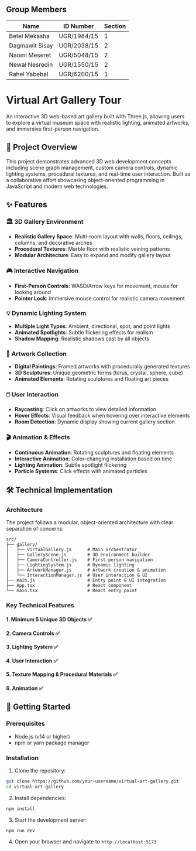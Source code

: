 ## Group Members

| Name              | ID Number     | Section |
|-------------------|---------------|---------|
| Betel Mekasha     | UGR/1984/15   | 1       |
| Dagmawit Sisay    | UGR/2038/15   | 2       |
| Naomi Meseret     | UGR/5048/15   | 2       |
| Newal Nesredin    | UGR/1550/15   | 2       |
| Rahel Yabebal     | UGR/6200/15   | 1       |

# Virtual Art Gallery Tour

An interactive 3D web-based art gallery built with Three.js, allowing users to explore a virtual museum space with realistic lighting, animated artworks, and immersive first-person navigation.

## 🎯 Project Overview

This project demonstrates advanced 3D web development concepts including scene graph management, custom camera controls, dynamic lighting systems, procedural textures, and real-time user interaction. Built as a collaborative effort showcasing object-oriented programming in JavaScript and modern web technologies.

## ✨ Features

### 🏛️ 3D Gallery Environment

- **Realistic Gallery Space**: Multi-room layout with walls, floors, ceilings, columns, and decorative arches
- **Procedural Textures**: Marble floor with realistic veining patterns
- **Modular Architecture**: Easy to expand and modify gallery layout

### 🎮 Interactive Navigation

- **First-Person Controls**: WASD/Arrow keys for movement, mouse for looking around
- **Pointer Lock**: Immersive mouse control for realistic camera movement

### 💡 Dynamic Lighting System

- **Multiple Light Types**: Ambient, directional, spot, and point lights
- **Animated Spotlights**: Subtle flickering effects for realism
- **Shadow Mapping**: Realistic shadows cast by all objects

### 🎨 Artwork Collection

- **Digital Paintings**: Framed artworks with procedurally generated textures
- **3D Sculptures**: Unique geometric forms (torus, crystal, sphere, cube)
- **Animated Elements**: Rotating sculptures and floating art pieces

### 🖱️ User Interaction

- **Raycasting**: Click on artworks to view detailed information
- **Hover Effects**: Visual feedback when hovering over interactive elements
- **Room Detection**: Dynamic display showing current gallery section

### 🎬 Animation & Effects

- **Continuous Animation**: Rotating sculptures and floating elements
- **Interactive Animation**: Color-changing installation based on time
- **Lighting Animation**: Subtle spotlight flickering
- **Particle Systems**: Click effects with animated particles

## 🛠️ Technical Implementation

### Architecture

The project follows a modular, object-oriented architecture with clear separation of concerns:

```
src/
├── gallery/
│   ├── VirtualGallery.js      # Main orchestrator
│   ├── GalleryScene.js        # 3D environment builder
│   ├── CameraController.js    # First-person navigation
│   ├── LightingSystem.js      # Dynamic lighting
│   ├── ArtworkManager.js      # Artwork creation & animation
│   └── InteractionManager.js  # User interaction & UI
├── main.js                    # Entry point & UI integration
├── App.tsx                    # React component
└── main.tsx                   # React entry point
```

### Key Technical Features

#### 1. **Minimum 5 Unique 3D Objects** ✅

#### 2. **Camera Controls** ✅

#### 3. **Lighting System** ✅

#### 4. **User Interaction** ✅

#### 5. **Texture Mapping & Procedural Materials** ✅

#### 6. **Animation** ✅

## 🚀 Getting Started

### Prerequisites

- Node.js (v14 or higher)
- npm or yarn package manager

### Installation

1. Clone the repository:

```bash
git clone https://github.com/your-username/virtual-art-gallery.git
cd virtual-art-gallery
```

2. Install dependencies:

```bash
npm install
```

3. Start the development server:

```bash
npm run dev
```
4. Open your browser and navigate to `http://localhost:5173`
